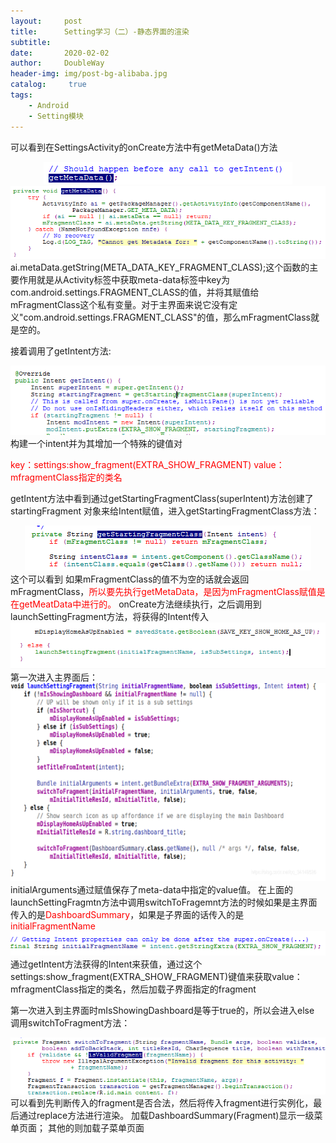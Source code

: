 ```yaml
---
layout:     post
title:      Setting学习（二）-静态界面的渲染
subtitle:   
date:       2020-02-02
author:     DoubleWay
header-img: img/post-bg-alibaba.jpg
catalog: 	 true
tags:
    - Android
    - Setting模块
---
```


可以看到在SettingsActivity的onCreate方法中有getMetaData()方法
<div align="center">
	<img src="/img/2020-02-02/Setting学习-静态界面的渲染/2020-02-02-1.1.png">  
</div>  
<div align="center">
	<img src="/img/2020-02-02/Setting学习-静态界面的渲染/2020-02-02-1.2.png">  
</div>  
ai.metaData.getString(META_DATA_KEY_FRAGMENT_CLASS);这个函数的主要作用就是从Activity标签中获取meta-data标签中key为com.android.settings.FRAGMENT_CLASS的值，并将其赋值给mFragmentClass这个私有变量。对于主界面来说它没有定义"com.android.settings.FRAGMENT_CLASS"的值，那么mFragmentClass就是空的。

接着调用了getIntent方法:
<div align="center">
	<img src="/img/2020-02-02/Setting学习-静态界面的渲染/2020-02-02-1.3.png">  
</div>  
构建一个intent并为其增加一个特殊的键值对

<font color='red'>key：settings:show_fragment(EXTRA_SHOW_FRAGMENT)</font>
<font color='red'>value：mfragmentClass指定的类名</font>  

getIntent方法中看到通过getStartingFragmentClass(superIntent)方法创建了startingFragment
对象来给Intent赋值，进入getStartingFragmentClass方法：
<div align="center">
	<img src="/img/2020-02-02/Setting学习-静态界面的渲染/2020-02-02-1.4.png">  
</div>  
这个可以看到 如果mFragmentClass的值不为空的话就会返回mFragmentClass，<font color='red'>所以要先执行getMetaData，是因为mFragmentClass赋值是在getMeatData中进行的。</font>
onCreate方法继续执行，之后调用到launchSettingFragment方法，将获得的Intent传入
<div align="center">
	<img src="/img/2020-02-02/Setting学习-静态界面的渲染/2020-02-02-1.5.png">  
</div>  
第一次进入主界面后：
<div align="center">
	<img src="/img/2020-02-02/Setting学习-静态界面的渲染/2020-02-02-1.6.png">  
</div>  
initialArguments通过赋值保存了meta-data中指定的value值。
在上面的launchSettingFragmtn方法中调用switchToFragemnt方法的时候如果是主界面传入的是<font color='red'>DashboardSummary</font>，如果是子界面的话传入的是<font color='red'>initialFragmentName</font>
<div align="center">
	<img src="/img/2020-02-02/Setting学习-静态界面的渲染/2020-02-02-1.7.png">  
</div>  
通过getIntent方法获得的Intent来获值，通过这个
settings:show_fragment(EXTRA_SHOW_FRAGMENT)键值来获取value：mfragmentClass指定的类名，然后加载子界面指定的fragment

第一次进入到主界面时mIsShowingDashboard是等于true的，所以会进入else
调用switchToFragment方法：
<div align="center">
	<img src="/img/2020-02-02/Setting学习-静态界面的渲染/2020-02-02-1.8.png">  
</div>  
可以看到先判断传入的fragment是否合法，然后将传入fragment进行实例化，最后通过replace方法进行渲染。
加载DashboardSummary(Fragment)显示一级菜单页面；
其他的则加载子菜单页面






